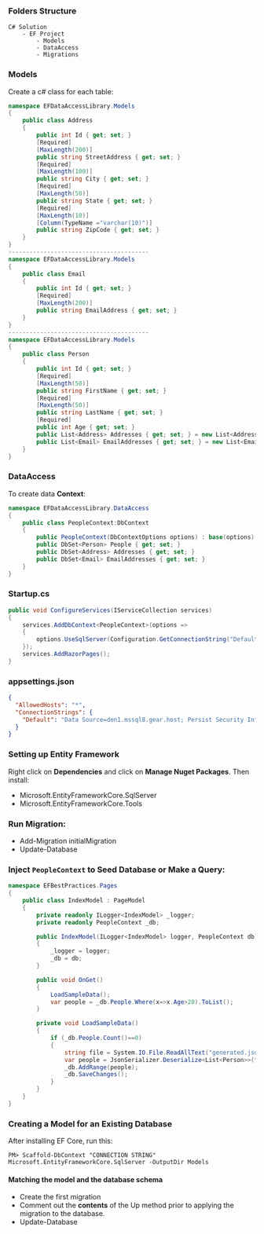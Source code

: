 ### Folders Structure
```
C# Solution
    - EF Project
        - Models
        - DataAccess
        - Migrations
```
### Models
Create a c# class for each table:
```csharp
namespace EFDataAccessLibrary.Models
{
    public class Address
    {
        public int Id { get; set; }
        [Required]
        [MaxLength(200)]
        public string StreetAddress { get; set; }
        [Required]
        [MaxLength(100)]
        public string City { get; set; }
        [Required]
        [MaxLength(50)]
        public string State { get; set; }
        [Required]
        [MaxLength(10)]
        [Column(TypeName ="varchar(10)")]
        public string ZipCode { get; set; }
    }
}
----------------------------------------
namespace EFDataAccessLibrary.Models
{
    public class Email
    {
        public int Id { get; set; }
        [Required]
        [MaxLength(200)]
        public string EmailAddress { get; set; }
    }
}
----------------------------------------
namespace EFDataAccessLibrary.Models
{
    public class Person
    {
        public int Id { get; set; }
        [Required]
        [MaxLength(50)]
        public string FirstName { get; set; }
        [Required]
        [MaxLength(50)]
        public string LastName { get; set; }
        [Required]
        public int Age { get; set; }
        public List<Address> Addresses { get; set; } = new List<Address>();
        public List<Email> EmailAddresses { get; set; } = new List<Email>();
    }
}
```
### DataAccess
To create data **Context**:
```csharp
namespace EFDataAccessLibrary.DataAccess
{
    public class PeopleContext:DbContext
    {
        public PeopleContext(DbContextOptions options) : base(options) { }
        public DbSet<Person> People { get; set; }
        public DbSet<Address> Addresses { get; set; }
        public DbSet<Email> EmailAddresses { get; set; }
    }
}
```
### Startup.cs
```csharp
public void ConfigureServices(IServiceCollection services)
{
    services.AddDbContext<PeopleContext>(options =>
    {
        options.UseSqlServer(Configuration.GetConnectionString("Default"));
    });
    services.AddRazorPages();
}
```
### appsettings.json
```json
{
  "AllowedHosts": "*",
  "ConnectionStrings": {
    "Default": "Data Source=den1.mssql8.gear.host; Persist Security Info=True; Database=reza1; User ID=reza1;Password=Kl0Sc?bZc0!8"
  }
}
```
### Setting up Entity Framework
Right click on **Dependencies** and click on **Manage Nuget Packages**. Then install:
- Microsoft.EntityFrameworkCore.SqlServer
- Microsoft.EntityFrameworkCore.Tools

### Run **Migration**:
- Add-Migration initialMigration
- Update-Database

### Inject ```PeopleContext``` to Seed Database or Make a Query:
```csharp
namespace EFBestPractices.Pages
{
    public class IndexModel : PageModel
    {
        private readonly ILogger<IndexModel> _logger;
        private readonly PeopleContext _db;

        public IndexModel(ILogger<IndexModel> logger, PeopleContext db)
        {
            _logger = logger;
            _db = db;
        }

        public void OnGet()
        {
            LoadSampleData();
            var people = _db.People.Where(x=>x.Age>20).ToList();
        }

        private void LoadSampleData()
        {
            if (_db.People.Count()==0)
            {
                string file = System.IO.File.ReadAllText("generated.json");
                var people = JsonSerializer.Deserialize<List<Person>>(file);
                _db.AddRange(people);
                _db.SaveChanges();
            }
        }
    }
}
```
### Creating a Model for an Existing Database
After installing EF Core, run this:
```
PM> Scaffold-DbContext "CONNECTION STRING" Microsoft.EntityFrameworkCore.SqlServer -OutputDir Models
```
####  Matching the model and the database schema
- Create the first migration
- Comment out the **contents** of the Up method prior to applying the migration to the database.
- Update-Database
